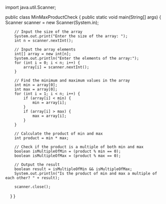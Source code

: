 import java.util.Scanner;

public class MinMaxProductCheck {
    public static void main(String[] args) {
        Scanner scanner = new Scanner(System.in);

        // Input the size of the array
        System.out.print("Enter the size of the array: ");
        int n = scanner.nextInt();

        // Input the array elements
        int[] array = new int[n];
        System.out.println("Enter the elements of the array:");
        for (int i = 0; i < n; i++) {
            array[i] = scanner.nextInt();
        }

        // Find the minimum and maximum values in the array
        int min = array[0];
        int max = array[0];
        for (int i = 1; i < n; i++) {
            if (array[i] < min) {
                min = array[i];
            }
            if (array[i] > max) {
                max = array[i];
            }
        }

        // Calculate the product of min and max
        int product = min * max;

        // Check if the product is a multiple of both min and max
        boolean isMultipleOfMin = (product % min == 0);
        boolean isMultipleOfMax = (product % max == 0);

        // Output the result
        boolean result = isMultipleOfMin && isMultipleOfMax;
        System.out.println("Is the product of min and max a multiple of each other? " + result);

        scanner.close();
    }
}
